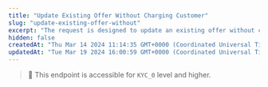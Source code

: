 ```yaml
---
title: "Update Existing Offer Without Charging Customer"
slug: "update-existing-offer-without"
excerpt: "The request is designed to update an existing offer without charging the customer. This request is useful when you need to modify the parameters of an existing offer, such as the amount, currencies, or expiration date, before the client agrees and completes the actual payment transaction.   It allows you to adjust the offer details without affecting the client's funds."
hidden: false
createdAt: "Thu Mar 14 2024 11:14:35 GMT+0000 (Coordinated Universal Time)"
updatedAt: "Tue Mar 19 2024 16:00:59 GMT+0000 (Coordinated Universal Time)"
---
```

> 📘 This endpoint is accessible for `KYC_0` level and higher.
